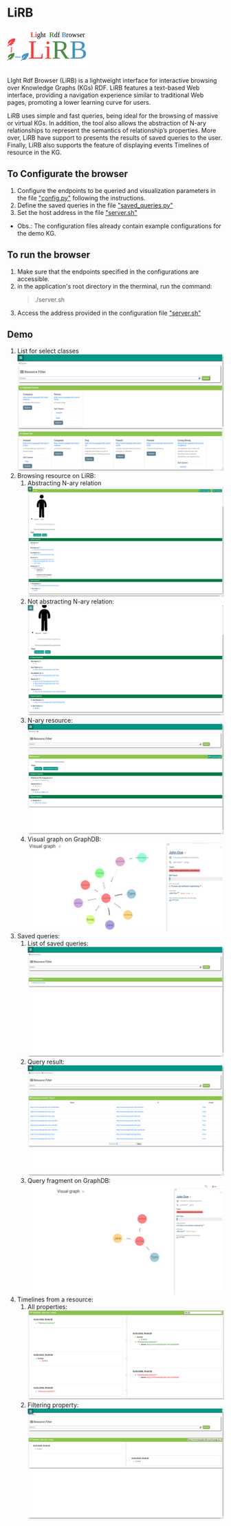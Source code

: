 # LiRB
![LIght Rdf Browser](https://github.com/CaioViktor/LiRB/blob/main/static/images/logo.png)

LIght Rdf Browser (LiRB) is a lightweight interface for interactive browsing over Knowledge Graphs (KGs) RDF. LiRB features a text-based Web interface, providing a navigation experience similar to traditional Web pages, promoting a lower learning curve for users.

LiRB uses simple and fast queries, being ideal for the browsing of massive or virtual KGs. In addition, the tool also allows the abstraction of N-ary relationships to represent the semantics of  relationship’s properties. More over, LiRB have support to presents the results of saved queries to the user. Finally, LiRB also supports the feature of displaying events Timelines of resource in the KG.

## To Configurate the browser 
1. Configure the endpoints to be queried and visualization parameters in the file ["config.py"](https://github.com/CaioViktor/LiRB/blob/main/config.py) following the instructions.
2. Define the saved queries in the file ["saved_queries.py"](https://github.com/CaioViktor/LiRB/blob/main/saved_queries.py)
3. Set the host address in the file ["server.sh"](https://github.com/CaioViktor/LiRB/blob/main/server.sh)
* Obs.: The configuration files already contain example configurations for the demo KG.
## To run the browser
1. Make sure that the endpoints specified in the configurations are accessible.
2. in the application's root directory in the therminal, run the command:
   > ./server.sh
3. Access the address provided in the configuration file ["server.sh"](https://github.com/CaioViktor/LiRB/blob/main/server.sh)
   
## Demo
1. List for select classes
   ![List for select classes](https://github.com/CaioViktor/LiRB/blob/main/examples/classes_list.png)
2. Browsing resource on LiRB:
   1. Abstracting N-ary relation
   ![resource on lirb](https://github.com/CaioViktor/LiRB/blob/main/examples/resource_lirb.png)
   2. Not abstracting N-ary relation:
   ![resource on lirb](https://github.com/CaioViktor/LiRB/blob/main/examples/resource_no_nary.png)
   3. N-ary resource:
   ![n-ary resource](https://github.com/CaioViktor/LiRB/blob/main/examples/nary_resource.png)
   4. Visual graph on GraphDB:
   ![Visual graph](https://github.com/CaioViktor/LiRB/blob/main/examples/resource_graph.png)
3. Saved queries:
   1. List of saved queries:
    ![list](https://github.com/CaioViktor/LiRB/blob/main/examples/saved_queries.png)
   2. Query result:
    ![result](https://github.com/CaioViktor/LiRB/blob/main/examples/saved_query_result.png)
   3. Query fragment on GraphDB:
    ![graphdb](https://github.com/CaioViktor/LiRB/blob/main/examples/saved_query_graph.png)
4. Timelines from a resource:
   1. All properties:
   ![all](https://github.com/CaioViktor/LiRB/blob/main/examples/timeline.png)
   2. Filtering property:
   ![filter](https://github.com/CaioViktor/LiRB/blob/main/examples/timeline_filter.png)